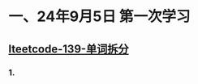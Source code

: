 # 一、24年9月5日 第一次学习
## [lteetcode-139-单词拆分](https://leetcode.cn/problems/word-break/description/)

### 1.



